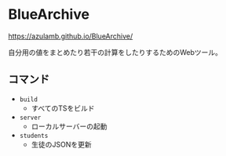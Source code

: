 # BlueArchive

https://azulamb.github.io/BlueArchive/

自分用の値をまとめたり若干の計算をしたりするためのWebツール。

## コマンド

* `build`
  * すべてのTSをビルド
* `server`
  * ローカルサーバーの起動
* `students`
  * 生徒のJSONを更新
